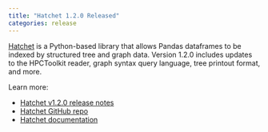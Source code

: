```yaml
---
title: "Hatchet 1.2.0 Released"
categories: release
---
```


[Hatchet](https://github.com/LLNL/hatchet) is a Python-based library that allows Pandas dataframes to be indexed by structured tree and graph data. Version 1.2.0 includes updates to the HPCToolkit reader, graph syntax query language, tree printout format, and more.

Learn more:

- [Hatchet v1.2.0 release notes](https://github.com/LLNL/hatchet/releases/tag/v1.2.0)
- [Hatchet GitHub repo](https://github.com/LLNL/hatchet)
- [Hatchet documentation](https://hatchet.readthedocs.io/en/latest/)
